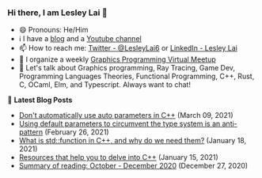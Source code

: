 ### Hi there, I am Lesley Lai 👋
- 😄 Pronouns: He/Him
- ℹ️ I have a [blog](https://lesleylai.info/) and a [Youtube channel](https://www.youtube.com/channel/UCw6w2apOo7DuUoDz0vHAVxQ)
- 📫 How to reach me: [Twitter - @LesleyLai6](https://twitter.com/LesleyLai6) or [LinkedIn - Lesley Lai](https://www.linkedin.com/in/lesley-lai/)
- 🤝 I organize a weekly [Graphics Programming Virtual Meetup](https://www.meetup.com/Graphics-Programming-Virtual-Meetup)
- 💬 Let's talk about Graphics programming, Ray Tracing, Game Dev, Programming Languages Theories, Functional Programming, C++, Rust, C, OCaml, Elm, and Typescript. Always want to chat!

📕 **Latest Blog Posts**
<!-- BLOG-POST-LIST:START -->
- [Don&#39;t automatically use auto parameters in C++](https://www.lesleylai.info/en/auto-parameters) (March 09, 2021)
- [Using default parameters to circumvent the type system is an anti-pattern](https://www.lesleylai.info/en/default-parameter-antipattern) (February 26, 2021)
- [What is std::function in C++, and why do we need them?](https://www.lesleylai.info/en/std-function) (January 18, 2021)
- [Resources that help you to delve into C++](https://www.lesleylai.info/en/delve_into_cpp) (January 15, 2021)
- [Summary of reading: October - December 2020](https://www.lesleylai.info/en/summary-of-reading-october-december-2020) (December 27, 2020)

<!-- BLOG-POST-LIST:END -->
